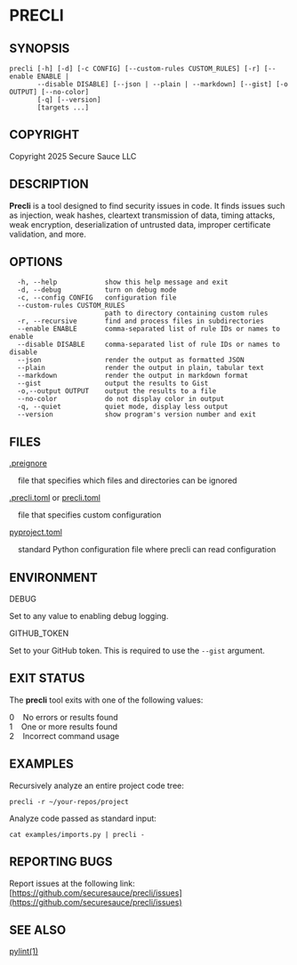 # **PRECLI**

## **SYNOPSIS**

```
precli [-h] [-d] [-c CONFIG] [--custom-rules CUSTOM_RULES] [-r] [--enable ENABLE |
       --disable DISABLE] [--json | --plain | --markdown] [--gist] [-o OUTPUT] [--no-color]
       [-q] [--version]
       [targets ...]
```

## **COPYRIGHT**

Copyright 2025 Secure Sauce LLC

## **DESCRIPTION**

**Precli** is a tool designed to find security issues in code. It finds issues
such as injection, weak hashes, cleartext transmission of data, timing
attacks, weak encryption, deserialization of untrusted data, improper
certificate validation, and more.

## **OPTIONS**

```
  -h, --help            show this help message and exit
  -d, --debug           turn on debug mode
  -c, --config CONFIG   configuration file
  --custom-rules CUSTOM_RULES
                        path to directory containing custom rules
  -r, --recursive       find and process files in subdirectories
  --enable ENABLE       comma-separated list of rule IDs or names to enable
  --disable DISABLE     comma-separated list of rule IDs or names to disable
  --json                render the output as formatted JSON
  --plain               render the output in plain, tabular text
  --markdown            render the output in markdown format
  --gist                output the results to Gist
  -o,--output OUTPUT    output the results to a file
  --no-color            do not display color in output
  -q, --quiet           quiet mode, display less output
  --version             show program's version number and exit
```

## **FILES**

<ins>.preignore</ins>

&nbsp;&nbsp;&nbsp;&nbsp;file that specifies which files and directories can be ignored

<ins>.precli.toml</ins> or <ins>precli.toml</ins>
  
&nbsp;&nbsp;&nbsp;&nbsp;file that specifies custom configuration

<ins>pyproject.toml</ins>
  
&nbsp;&nbsp;&nbsp;&nbsp;standard Python configuration file where precli can read configuration

## **ENVIRONMENT**

DEBUG

  Set to any value to enabling debug logging.

GITHUB_TOKEN

  Set to your GitHub token. This is required to use the `--gist` argument.

## **EXIT STATUS**

The **precli** tool exits with one of the following values:

0&nbsp;&nbsp;&nbsp;&nbsp;No errors or results found  
1&nbsp;&nbsp;&nbsp;&nbsp;One or more results found  
2&nbsp;&nbsp;&nbsp;&nbsp;Incorrect command usage  

## **EXAMPLES**

Recursively analyze an entire project code tree:

    precli -r ~/your-repos/project

Analyze code passed as standard input:

    cat examples/imports.py | precli -

## **REPORTING BUGS**

Report issues at the following link: [https://github.com/securesauce/precli/issues](https://github.com/securesauce/precli/issues)

## **SEE ALSO**

<ins>pylint(1)</ins>
